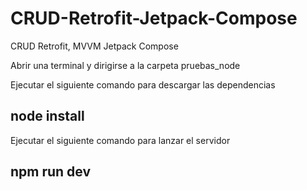 # CRUD-Retrofit-Jetpack-Compose

CRUD Retrofit, MVVM Jetpack Compose

Abrir una terminal y dirigirse a la carpeta pruebas_node

Ejecutar el siguiente comando para descargar las dependencias
## node install

Ejecutar el siguiente comando para lanzar el servidor
## npm run dev
